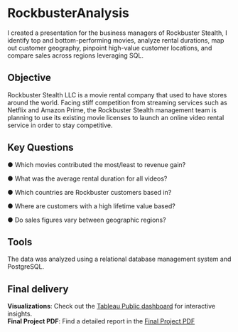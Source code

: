 # RockbusterAnalysis
I created a presentation for the business managers of Rockbuster Stealth, I identify top and bottom-performing movies, analyze rental durations, map out customer geography, pinpoint high-value customer locations, and compare sales across regions leveraging SQL.

##  Objective
Rockbuster Stealth LLC is a movie rental company that used to have stores around the
world. Facing stiff competition from streaming services such as Netflix and Amazon Prime,
the Rockbuster Stealth management team is planning to use its existing movie licenses to
launch an online video rental service in order to stay competitive.

## Key Questions
● Which movies contributed the most/least to revenue gain?

● What was the average rental duration for all videos?

● Which countries are Rockbuster customers based in?

● Where are customers with a high lifetime value based?

● Do sales figures vary between geographic regions?

## Tools
The data was analyzed using a relational database management system and PostgreSQL. 

##  Final delivery
**Visualizations**: Check out the [Tableau Public dashboard]([https://public.tableau.com/app/profile/isom.winton/vizzes](https://public.tableau.com/app/profile/chenhao.ma/viz/3_10_ROCKBUSTERSTEALTHLLC/Dashboard1)) for interactive insights.  
**Final Project PDF**: Find a detailed report in the [Final Project PDF](https://github.com/NEOMach0131/RockbusterAnalysis-SQL/blob/main/Data_Immersion-A3-EX3.10-TASK10_PPT.pdf)
